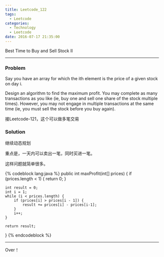 ```yaml
---
title: Leetcode_122
tags:
  - Leetcode
categories:
  - Technology
  - Leetcode
date: 2016-07-17 21:35:00
---
```

Best Time to Buy and Sell Stock II


<!-- more -->

***

### Problem
Say you have an array for which the ith element is the price of a given stock on day i.

Design an algorithm to find the maximum profit. You may complete as many transactions as you like (ie, buy one and sell one share of the stock multiple times). However, you may not engage in multiple transactions at the same time (ie, you must sell the stock before you buy again).


接Leetcode-121，这个可以做多笔交易

### Solution 
继续动态规划

重点是，一天内可以卖出一笔，同时买进一笔。

这样问题就简单很多。

{% codeblock lang:java  %}
public int maxProfit(int[] prices) {
    if (prices.length < 1) {
        return 0;
    }

    int result = 0;
    int i = 1;
    while (i < prices.length) {
        if (prices[i] > prices[i - 1]) {
            result += prices[i] - prices[i-1];
        }
        i++;
    }

    return result;
}
{% endcodeblock %}

*** 

Over！










































